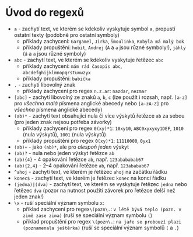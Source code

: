 Úvod do regexů
==============

* `a` - zachytí text, ve kterém se kdekoliv vyskytuje symbol `a`, propustí ostatní texty (podobně pro ostatní symboly)
  * příklady zachycení: `Gargamel`, `Jirka`, `Šmoulinka`, `Kobyla má malý bok`
  * příklady propuštění: `hobit`, `Andrej` (`A` a `a` jsou různé symboly!), `jáhly` (`á` a `a` jsou různé symboly)
* `abc` - zachytí text, ve kterém se kdekoliv vyskytuje řetězec `abc`
  * příklady zachycení: `mám rád časopis abc`, `abcdefghijklmnopqrstuvwzyx`
  * příklady propuštění: `babička`
* `.` - zachytí libovolný znak
	* příklady zachycení pro regex `n.z.ar`: `nazdar`, `nezmar`
* `[abc]` - zachytí libovolný ze znaků `a`, `b`, `c` (lze použít i rozsah, např. `[a-z]` pro *všechna malá* písmena anglické abecedy nebo `[a-zA-Z]` pro *všechna* písmena anglické abecedy)
* `(ab)*` - zachytí text obsahující nula či více výskytů řetězce `ab` za sebou (pro jeden znak nejsou potřeba závorky)
  * příklady zachycení pro regex `0(xy)*1`: `10xy10`, `ABC0xyxyxy1DEF`, `1010` (nula výskytů), `1001` (nula výskytů)
  * příklady propuštění pro regex `0(xy)*1`: `11110000`, `0yx1`
* `(ab)+` - jako `(ab)*`, ale pro *alespoň jeden* výskyt
* `(ab)?` - nula nebo jeden výskyt řetězce `ab`
* `(ab){4}` - 4 opakování řetězce `ab`, např. `123abababab67`
* `(ab){2,4}` - 2&ndash;4 opakování řetězce `ab`, např. `123ababab67`
* `^ahoj` - zachytí text, ve kterém je řetězec `ahoj` na začátku řádku
* `konec$` - zachytí text, ve kterém je řetězec `konec` na konci řádku
* `(jedna)|(dva)` - zachytí text, ve kterém se vyskytuje řetězec `jedna` nebo řetězec `dva` (pozor na nutnost použití závorek pro řetězce delší než jeden znak!)
* `\x` - ruší speciální význam symbolu `x`:
  * příklad zachycení pro regex`\(pozn\.`: `v létě bývá teplo (pozn. v zimě zase zima)` (ruší se speciální význam symbolu `(`)
  * příklad propuštění pro regex `\(pozn\.`: `na jaře se probouzí plazi (poznamenala ještěrka)` (ruší se speciální význam symbolů `(` a `.`)
